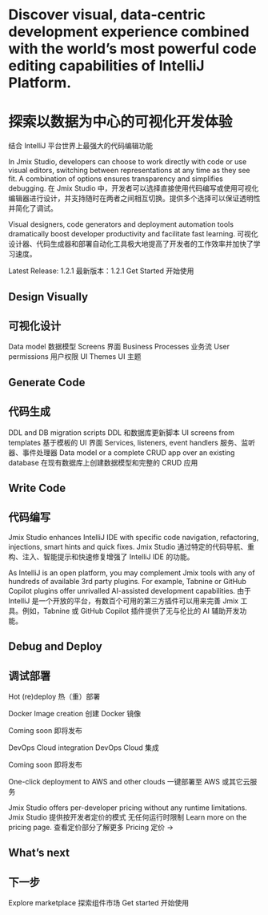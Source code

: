 # Discover visual, data-centric development experience combined with the world’s most powerful code editing capabilities of IntelliJ Platform.
# 探索以数据为中心的可视化开发体验
  结合 IntelliJ 平台世界上最强大的代码编辑功能

In Jmix Studio, developers can choose to work directly with code or use visual editors, switching between representations at any time as they see fit. A combination of options ensures transparency and simplifies debugging.
在 Jmix Studio 中，开发者可以选择直接使用代码编写或使用可视化编辑器进行设计，并支持随时在两者之间相互切换。提供多个选择可以保证透明性并简化了调试。

Visual designers, code generators and deployment automation tools dramatically boost developer productivity and facilitate fast learning.
可视化设计器、代码生成器和部署自动化工具极大地提高了开发者的工作效率并加快了学习速度。

Latest Release: 1.2.1 
最新版本：1.2.1
Get Started
开始使用

## Design Visually
## 可视化设计

Data model
数据模型
Screens
界面
Business Processes
业务流
User permissions
用户权限
UI Themes
UI 主题

## Generate Code
## 代码生成
DDL and DB migration scripts
DDL 和数据库更新脚本
UI screens from templates
基于模板的 UI 界面
Services, listeners, event handlers
服务、监听器、事件处理器
Data model or a complete CRUD app over an existing database
在现有数据库上创建数据模型和完整的 CRUD 应用

## Write Code
## 代码编写
Jmix Studio enhances IntelliJ IDE with specific code navigation, refactoring, injections, smart hints and quick fixes.
Jmix Studio 通过特定的代码导航、重构、注入、智能提示和快速修复增强了 IntelliJ IDE 的功能。

As IntelliJ is an open platform, you may complement Jmix tools with any of hundreds of available 3rd party plugins. For example, Tabnine or GitHub Copilot plugins offer unrivalled AI-assisted development capabilities.
由于 IntelliJ 是一个开放的平台，有数百个可用的第三方插件可以用来完善 Jmix 工具。例如，Tabnine 或 GitHub Copilot 插件提供了无与伦比的 AI 辅助开发功能。

## Debug and Deploy
## 调试部署

Hot (re)deploy
热（重）部署

Docker Image creation
创建 Docker 镜像

Coming soon
即将发布

DevOps Cloud integration
DevOps Cloud 集成

Coming soon
即将发布

One-click deployment to AWS and other clouds
一键部署至 AWS 或其它云服务

Jmix Studio offers per-developer pricing without any runtime limitations. 
Jmix Studio 提供按开发者定价的模式
无任何运行时限制
Learn more on the pricing page.
查看定价部分了解更多
Pricing
定价 ->


## What’s next
## 下一步
Explore marketplace
探索组件市场
Get started
开始使用
